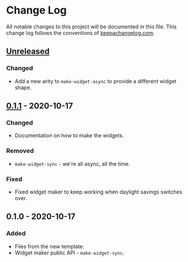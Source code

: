 # Change Log
All notable changes to this project will be documented in this file. This change log follows the conventions of [keepachangelog.com](http://keepachangelog.com/).

## [Unreleased]
### Changed
- Add a new arity to `make-widget-async` to provide a different widget shape.

## [0.1.1] - 2020-10-17
### Changed
- Documentation on how to make the widgets.

### Removed
- `make-widget-sync` - we're all async, all the time.

### Fixed
- Fixed widget maker to keep working when daylight savings switches over.

## 0.1.0 - 2020-10-17
### Added
- Files from the new template.
- Widget maker public API - `make-widget-sync`.

[Unreleased]: https://github.com/your-name/unit08/compare/0.1.1...HEAD
[0.1.1]: https://github.com/your-name/unit08/compare/0.1.0...0.1.1
